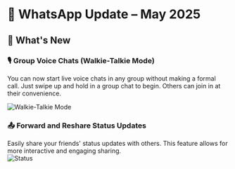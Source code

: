 # **📢 WhatsApp Update – May 2025**  
    
## 🚀 What's New  

### 🎙️ Group Voice Chats (Walkie-Talkie Mode)  
You can now start live voice chats in any group without making a formal call. Just swipe up and hold in a group chat to begin. Others can join in at their convenience. 

![Walkie-Talkie Mode](https://github.com/alimamulla/Docmaster/blob/214ee6b4cdc21476c928e6c8a496c981368789a1/walkie.png)  

### 📤 Forward and Reshare Status Updates  
Easily share your friends' status updates with others. This feature allows for more interactive and engaging sharing.  
![Status](https://github.com/alimamulla/Docmaster/blob/0ff476539d5a80acb197541c755fc8ee1ee0ed99/status.png)  
